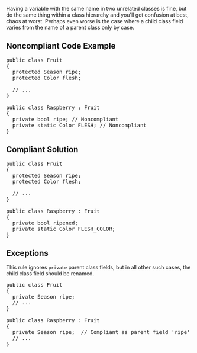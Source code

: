 Having a variable with the same name in two unrelated classes is fine, but do the same thing within a class hierarchy and you'll get confusion at
best, chaos at worst. Perhaps even worse is the case where a child class field varies from the name of a parent class only by case.

## Noncompliant Code Example

<pre>
public class Fruit
{
  protected Season ripe;
  protected Color flesh;

  // ...
}

public class Raspberry : Fruit
{
  private bool ripe; // Noncompliant
  private static Color FLESH; // Noncompliant
}
</pre>

## Compliant Solution

<pre>
public class Fruit
{
  protected Season ripe;
  protected Color flesh;

  // ...
}

public class Raspberry : Fruit
{
  private bool ripened;
  private static Color FLESH_COLOR;
}
</pre>

## Exceptions

This rule ignores `private` parent class fields, but in all other such cases, the child class field should be renamed.

<pre>
public class Fruit
{
  private Season ripe;
  // ...
}

public class Raspberry : Fruit
{
  private Season ripe;  // Compliant as parent field 'ripe' is anyway not visible from Raspberry
  // ...
}
</pre>